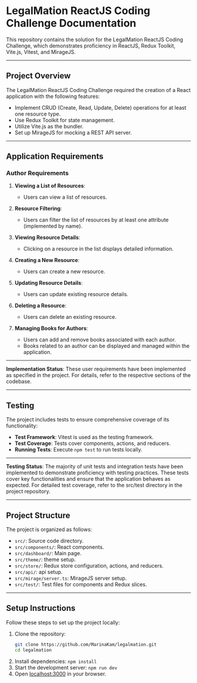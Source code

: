 # LegalMation ReactJS Coding Challenge Documentation

This repository contains the solution for the LegalMation ReactJS Coding Challenge, which demonstrates proficiency in ReactJS, Redux Toolkit, Vite.js, Vitest, and MirageJS.

---

## Project Overview

The LegalMation ReactJS Coding Challenge required the creation of a React application with the following features:

- Implement CRUD (Create, Read, Update, Delete) operations for at least one resource type.
- Use Redux Toolkit for state management.
- Utilize Vite.js as the bundler.
- Set up MirageJS for mocking a REST API server.

---

## Application Requirements

### Author Requirements

1. **Viewing a List of Resources**:
    - Users can view a list of resources.

2. **Resource Filtering**:
    - Users can filter the list of resources by at least one attribute (implemented by name).

3. **Viewing Resource Details**:
    - Clicking on a resource in the list displays detailed information.

4. **Creating a New Resource**:
    - Users can create a new resource.

5. **Updating Resource Details**:
    - Users can update existing resource details.

6. **Deleting a Resource**:
    - Users can delete an existing resource.

7. **Managing Books for Authors**:
    - Users can add and remove books associated with each author.
    - Books related to an author can be displayed and managed within the application.

---

**Implementation Status**: These user requirements have been implemented as specified in the project. For details, refer to the respective sections of the codebase.

---

## Testing

The project includes tests to ensure comprehensive coverage of its functionality:

- **Test Framework**: Vitest is used as the testing framework.
- **Test Coverage**: Tests cover components, actions, and reducers.
- **Running Tests**: Execute `npm test` to run tests locally.

---

**Testing Status**: The majority of unit tests and integration tests have been implemented to demonstrate proficiency with testing practices. These tests cover key functionalities and ensure that the application behaves as expected. For detailed test coverage, refer to the src/test directory in the project repository.

---

## Project Structure

The project is organized as follows:

- `src/`: Source code directory.
- `src/components/`: React components.
- `src/dashboard/`: Main page.
- `src/theme/`: theme setup.
- `src/store/`: Redux store configuration, actions, and reducers.
- `src/api/`: api setup.
- `src/mirage/server.ts`: MirageJS server setup.
- `src/test/`: Test files for components and Redux slices.

---

## Setup Instructions

Follow these steps to set up the project locally:

1. Clone the repository:
   ```bash
   git clone https://github.com/MarinaKam/legalmation.git
   cd legalmation
2. Install dependencies:
   ``npm install``
3. Start the development server:
   ``npm run dev``
4. Open [localhost:3000](http://localhost:3000) in your browser.
